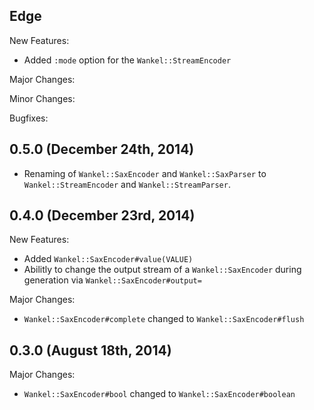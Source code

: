 ## Edge

New Features:

 - Added `:mode` option for the `Wankel::StreamEncoder`

Major Changes:

Minor Changes:

Bugfixes:

## 0.5.0 (December 24th, 2014)

- Renaming of `Wankel::SaxEncoder` and `Wankel::SaxParser` to
  `Wankel::StreamEncoder` and `Wankel::StreamParser`.

## 0.4.0 (December 23rd, 2014)

New Features:

- Added `Wankel::SaxEncoder#value(VALUE)`
- Abilitly to change the output stream of a `Wankel::SaxEncoder` during generation
  via `Wankel::SaxEncoder#output=`

Major Changes:

- `Wankel::SaxEncoder#complete` changed to `Wankel::SaxEncoder#flush`

## 0.3.0 (August 18th, 2014)

Major Changes:

  - `Wankel::SaxEncoder#bool` changed to `Wankel::SaxEncoder#boolean`
